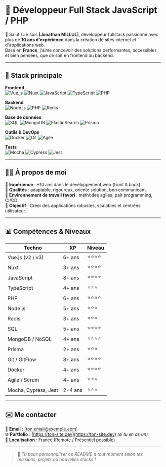 # 🚀 Développeur Full Stack JavaScript / PHP

👋 Salut ! Je suis **[Jonathan MILLUL]**, développeur fullstack passionné avec plus de **10 ans d'expérience** dans la création de sites internet et d'applications web.  
Basé en **France**, j'aime concevoir des solutions performantes, accessibles et bien pensées, que ce soit en frontend ou backend.

---

## 🧰 Stack principale

**Frontend**  
![Vue.js](https://img.shields.io/badge/Vue.js-35495E?style=for-the-badge&logo=vue.js&logoColor=4FC08D)
![Nuxt](https://img.shields.io/badge/Nuxt-00DC82?style=for-the-badge&logo=nuxt.js&logoColor=white)
![JavaScript](https://img.shields.io/badge/JavaScript-F7DF1E?style=for-the-badge&logo=javascript&logoColor=black)
![TypeScript](https://img.shields.io/badge/TypeScript-3178C6?style=for-the-badge&logo=typescript&logoColor=white)
![PHP](https://img.shields.io/badge/PHP-777BB4?style=for-the-badge&logo=php&logoColor=white)

**Backend**  
![Node.js](https://img.shields.io/badge/Node.js-339933?style=for-the-badge&logo=node.js&logoColor=white)
![PHP](https://img.shields.io/badge/PHP-777BB4?style=for-the-badge&logo=php&logoColor=white)
![Redis](https://img.shields.io/badge/Redis-DC382D?style=for-the-badge&logo=redis&logoColor=white)

**Base de données**  
![SQL](https://img.shields.io/badge/SQL-4479A1?style=for-the-badge&logo=mysql&logoColor=white)
![MongoDB](https://img.shields.io/badge/MongoDB-47A248?style=for-the-badge&logo=mongodb&logoColor=white)
![ElasticSearch](https://img.shields.io/badge/ElasticSearch-005571?style=for-the-badge&logo=elasticsearch&logoColor=white)
![Prisma](https://img.shields.io/badge/Prisma-2D3748?style=for-the-badge&logo=prisma&logoColor=white)

**Outils & DevOps**  
![Docker](https://img.shields.io/badge/Docker-2496ED?style=for-the-badge&logo=docker&logoColor=white)
![Git](https://img.shields.io/badge/Git-F05032?style=for-the-badge&logo=git&logoColor=white)
![Agile](https://img.shields.io/badge/Agile-Scrum-blue?style=for-the-badge)

**Tests**  
![Mocha](https://img.shields.io/badge/Mocha-8D6748?style=for-the-badge&logo=mocha&logoColor=white)
![Cypress](https://img.shields.io/badge/Cypress-17202C?style=for-the-badge&logo=cypress&logoColor=white)
![Jest](https://img.shields.io/badge/Jest-C21325?style=for-the-badge&logo=jest&logoColor=white)

---

## 👨‍💻 À propos de moi

🔹 **Expérience** : +10 ans dans le développement web (front & back)  
🔹 **Qualités** : adaptable, rigoureux, orienté solution, bon communicant  
🔹 **Environnement de travail favori** : méthodes agiles, pair programming, CI/CD  
🔹 **Objectif** : Créer des applications robustes, scalables et centrées utilisateur.

---

## 📊 Compétences & Niveaux

| **Techno**              | **XP**   | **Niveau** |
|-------------------------|----------|------------|
| Vue.js (v2 / v3)        | 6+ ans   | ⭐⭐⭐⭐       |
| Nuxt                    | 3+ ans   | ⭐⭐⭐⭐       |
| JavaScript              | 8+ ans   | ⭐⭐⭐⭐       |
| TypeScript              | 4+ ans   | ⭐⭐⭐        |
| PHP                     | 6+ ans   | ⭐⭐⭐⭐       |
| Node.js                 | 5+ ans   | ⭐⭐⭐        |
| Redis                   | 3+ ans   | ⭐⭐⭐        |
| SQL                     | 5+ ans   | ⭐⭐⭐⭐       |
| MongoDB / NoSQL         | 4+ ans   | ⭐⭐⭐⭐       |
| Prisma                  | 2+ ans   | ⭐⭐⭐        |
| Git / GitFlow           | 8+ ans   | ⭐⭐⭐⭐       |
| Docker                  | 4+ ans   | ⭐⭐⭐⭐       |
| Agile / Scrum           | 4+ ans   | ⭐⭐⭐        |
| Mocha, Cypress, Jest    | 2-4 ans  | ⭐⭐⭐        |

---

## ✉️ Me contacter

📧 **Email** : [ton.email@exemple.com]  
🌐 **Portfolio** : [https://ton-site.dev](https://ton-site.dev) *(si tu en as un)*  
📍 **Localisation** : France (Remote / Présentiel possible)

---

> 🔎 *Tu peux personnaliser ce README à tout moment selon tes missions, projets ou nouvelles stacks !*
